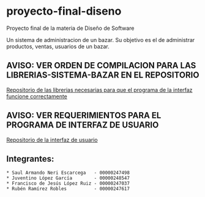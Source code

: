 # proyecto-final-diseno
Proyecto final de la materia de Diseño de Software

Un sistema de administracion de un bazar. Su objetivo es el de administrar productos, ventas, usuarios de un bazar.
## AVISO: VER ORDEN DE COMPILACION PARA LAS LIBRERIAS-SISTEMA-BAZAR EN EL REPOSITORIO

[Repositorio de las librerias necesarias para que el programa de la interfaz funcione correctamente](https://github.com/SaulNeri12/librerias-sistema-bazar.git)

## AVISO: VER REQUERIMIENTOS PARA EL PROGRAMA DE INTERFAZ DE USUARIO

[Repositorio de la interfaz de usuario](https://github.com/SaulNeri12/sistema-venta-bazar)

## Integrantes:
    * Saul Armando Neri Escarcega   - 00000247498
    * Juventino López García        - 00000248547
    * Francisco de Jesús López Ruiz - 00000247037
    * Rubén Ramírez Robles          - 00000247617
